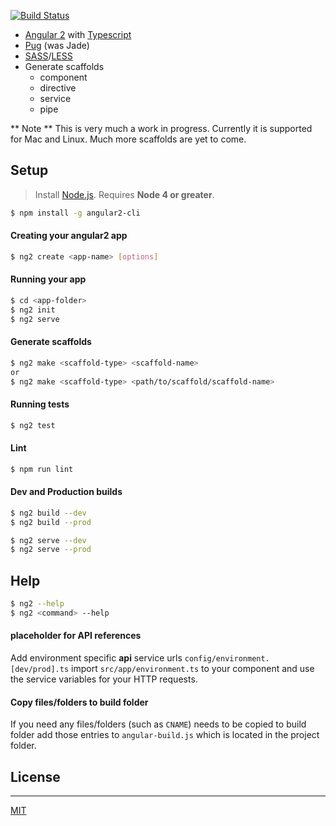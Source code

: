 [![Build Status](https://travis-ci.org/madhusudhand/angular2-cli.svg?branch=master)](https://travis-ci.org/madhusudhand/angular2-cli)

* [Angular 2][angular] with [Typescript][ts]
* [Pug] (was Jade)
* [SASS]/[LESS]
* Generate scaffolds
  * component
  * directive
  * service
  * pipe

** Note **
This is very much a work in progress.
Currently it is supported for Mac and Linux.
Much more scaffolds are yet to come.

## Setup

> Install [Node.js].
Requires **Node 4 or greater**.

```sh
$ npm install -g angular2-cli
```

#### Creating your angular2 app

```sh
$ ng2 create <app-name> [options]
```

#### Running your app

```sh
$ cd <app-folder>
$ ng2 init
$ ng2 serve
```

#### Generate scaffolds

```sh
$ ng2 make <scaffold-type> <scaffold-name>
or
$ ng2 make <scaffold-type> <path/to/scaffold/scaffold-name>
```

#### Running tests

```sh
$ ng2 test
```

#### Lint

```sh
$ npm run lint
```

#### Dev and Production builds

```sh
$ ng2 build --dev
$ ng2 build --prod

$ ng2 serve --dev
$ ng2 serve --prod
```

## Help

```sh
$ ng2 --help
$ ng2 <command> --help
```

#### placeholder for API references

Add environment specific **api** service urls `config/environment.[dev/prod].ts`
import `src/app/environment.ts` to your component and use the service variables for your HTTP requests.

#### Copy files/folders to build folder

If you need any files/folders (such as `CNAME`) needs to be copied to build folder
add those entries to `angular-build.js` which is located in the project folder.

## License
----

[MIT]


   [angular]: <angular.io>
   [ut]: <https://docs.angularjs.org/guide/unit-testing>
   [ts]: <http://www.typescriptlang.org>
   [pug]: <http://jade-lang.com>
   [SASS]: <http://sass-lang.com>
   [LESS]: <http://lesscss.org>
   [node.js]: <http://nodejs.org>
   [MIT]: <https://github.com/madhusudhand/angular2-cli/blob/master/LICENSE>

